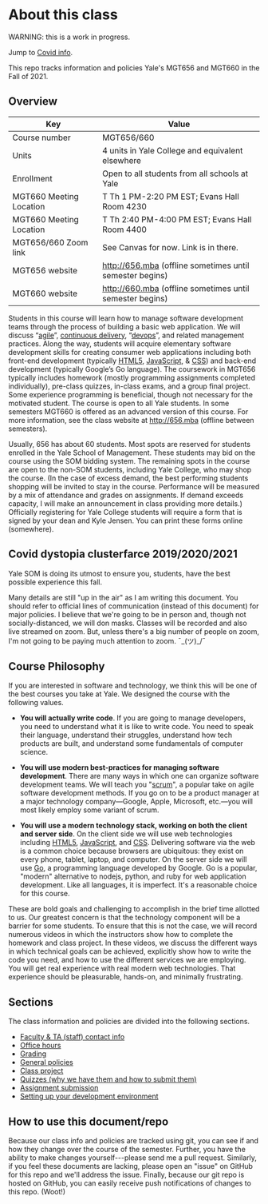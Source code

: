 # About this class

WARNING: this is a work in progress.

Jump to [Covid info](#covid).

This repo tracks information and policies
Yale's MGT656 and MGT660 in the Fall of 2021.

## Overview

| Key                     | Value                                                                     |
| ----------------------- | ------------------------------------------------------------------------- |
| Course number           | MGT656/660                                                                    |
| Units                   | 4 units in Yale College and equivalent elsewhere                          |
| Enrollment              | Open to all students from all schools at Yale                             |
| MGT660 Meeting Location | T Th 1 PM-2:20 PM EST; Evans Hall Room 4230                            |
| MGT660 Meeting Location | T Th 2:40 PM-4:00 PM EST; Evans Hall Room 4400                            |
| MGT656/660 Zoom link        | See Canvas for now. Link is in there.                                     |
| MGT656 website          | http://656.mba (offline sometimes until semester begins)                  |
| MGT660 website          | http://660.mba (offline sometimes until semester begins)                  |


Students in this course will learn how to manage software development teams
through the process of building a basic web application. We will discuss
“[agile](https://en.wikipedia.org/wiki/Agile_software_development)”,
[continuous delivery](https://en.wikipedia.org/wiki/Continuous_delivery),
“[devops](https://en.wikipedia.org/wiki/DevOps)”, and related management
practices. Along the way, students will acquire elementary software development
skills for creating consumer web applications including both front-end
development (typically [HTML5](http://en.wikipedia.org/wiki/HTML5),
[JavaScript](http://en.wikipedia.org/wiki/JavaScript), &
[CSS](http://en.wikipedia.org/wiki/Cascading_Style_Sheets)) and back-end
development (typically Google’s Go language). The coursework in MGT656
typically includes homework (mostly programming assignments completed
individually), pre-class quizzes, in-class exams, and a group final project.
Some experience programming is beneficial, though not necessary for the
motivated student. The course is open to all Yale students. In some semesters
MGT660 is offered as an advanced version of this course. For more information,
see the class website at http://656.mba (offline between semesters).

Usually, 656 has about 60 students. Most spots
are reserved for students enrolled in the Yale School of Management.
These students may bid on the course using the SOM bidding system.
The remaining spots in the course are open to the non-SOM students,
including Yale College, who may shop the course. (In the case of
excess demand, the best performing students shopping will be invited
to stay in the course. Performance will be measured by a mix of
attendance and grades on assignments. If demand exceeds capacity,
I will make an announcement in class providing more details.)
Officially registering for Yale College students will require a
form that is signed by your dean and Kyle Jensen. You can print
these forms online (somewhere).


## <a name="covid"></a>Covid dystopia clusterfarce 2019/2020/2021

Yale SOM is doing its utmost to ensure you, students, have the best
possible experience this fall. 

Many details are still "up in the air" as I am writing this document.
You should refer to official lines of communication (instead of
this document) for major policies. I believe that we're going to 
be in person and, though not socially-distanced, we will don masks.
Classes will be recorded and also live streamed on zoom. But, unless
there's a big number of people on zoom, I'm not going to be paying
much attention to zoom. ¯\_(ツ)_/¯

## Course Philosophy

If you are interested in software and technology, we think this
will be one of the best courses you take at Yale. We designed
the course with the following values.

- **You will actually write code**. If you are going to manage developers,
  you need to understand what it is like to write code. You need to
  speak their language, understand their struggles, understand how tech
  products are built, and understand some fundamentals of computer science.

- **You will use modern best-practices for managing software development**.
  There are many ways in which one can organize
  software development teams. We will teach you
  "[scrum](http://en.wikipedia.org/wiki/Scrum_%28software_development%29)",
  a popular
  take on agile software development methods. If you go on to be a
  product manager at a major technology company&mdash;Google, Apple,
  Microsoft, etc.&mdash;you will most likely employ some variant of scrum.

- **You will use a modern technology stack, working on both the client
  and server side**.
  On the client side we will use web technologies
  including [HTML5](http://en.wikipedia.org/wiki/HTML5),
  [JavaScript](http://en.wikipedia.org/wiki/JavaScript), and
  [CSS](http://en.wikipedia.org/wiki/Cascading_Style_Sheets). Delivering software via the
  web is a common choice because browsers are ubiquitous: they exist
  on every phone, tablet, laptop, and computer. On the server side we
  will use [Go](https://golang.org/), a programming language developed
  by Google. Go is a popular, "modern" alternative to
  nodejs, python, and ruby for web application development. Like all
  languages, it is imperfect. It's a reasonable choice for this course.

These are bold goals and challenging to accomplish in the brief time allotted
to us. Our greatest concern is that the technology component will be a barrier
for some students. To ensure that this is not the case, we will record numerous
videos in which the instructors show how to complete the homework and class
project.  In these videos, we discuss the different ways in which technical
goals can be achieved, explicitly show how to write the code you need, and how
to use the different services we are employing. You will get real experience
with real modern web technologies. That experience should be pleasurable,
hands-on, and minimally frustrating.

## Sections

The class information and policies are divided into the
following sections.

- [Faculty & TA (staff) contact info](staff-contact.md)
- [Office hours](office-hours.md)
- [Grading](grading.md)
- [General policies](general-policies.md)
- [Class project](class-project.md)
- [Quizzes (why we have them and how to submit them)](quizzes.md)
- [Assignment submission](assignments.md)
- [Setting up your development environment](dev-environment.md)

## How to use this document/repo

Because our class info and policies are tracked using git, you can see if and
how they change over the course of the semester. Further, you have the ability
to make changes yourself---please send me a pull request. Similarly, if you
feel these documents are lacking, please open an "issue" on GitHub for this
repo and we'll address the issue. Finally, because our git repo is hosted on
GitHub, you can easily receive push notifications of changes to this repo.
(Woot!)
